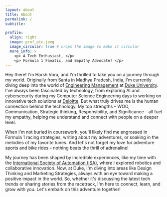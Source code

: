 ```yaml
---
layout: about
title: About
permalink: /
subtitle:

profile:
  align: right
  image: prof_pic.jpeg
  image_circular: true # crops the image to make it circular
  more_info: >
    <p> A Tech Enthusiast, </p>
    <p> Formula 1 Fanatic, and Empathy Advocate! </p>
---
```


Hey there! I'm Harsh Vora, and I'm thrilled to take you on a journey through my world. Originally from Santa in Madhya Pradesh, India, I'm currently diving deep into the world of [Engineering Management](https://memp.pratt.duke.edu/) at [Duke University](https://duke.edu/). I've always been fascinated by technology, from exploring AI and cybersecurity during my Computer Science Engineering days to working on innovative tech solutions at [Deloitte](https://www.deloitte.com/). But what truly drives me is the human connection behind the technology. My top strengths – WOO, Communication, Strategic thinking, Responsibility, and Significance – all fuel my empathy, helping me understand and connect with people on a deeper level.

When I'm not buried in coursework, you'll likely find me engrossed in Formula 1 racing strategies, writing about my adventures, or soaking in the melodies of my favorite tunes. And let's not forget my love for adventure sports and bike rides – nothing beats the thrill of adrenaline!

My journey has been shaped by incredible experiences, like my time with the [International Society of Automation (ISA)](https://www.isa.org/), where I explored robotics and collaborative innovation. Now, at Duke, I'm diving into areas like Design Thinking and Marketing Strategies, always with an eye toward making a positive impact in the world.
So, whether it's discussing the latest tech trends or sharing stories from the racetrack, I'm here to connect, learn, and grow with you. Let's embark on this adventure together!
